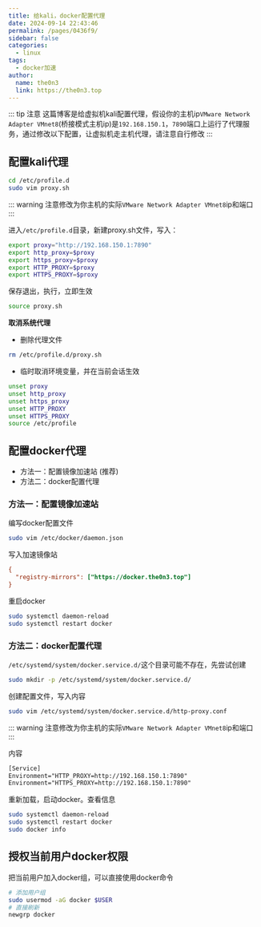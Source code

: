```yaml
---
title: 给kali，docker配置代理
date: 2024-09-14 22:43:46
permalink: /pages/0436f9/
sidebar: false
categories:
  - linux
tags:
  - docker加速
author: 
  name: the0n3
  link: https://the0n3.top
---
```



::: tip 注意
这篇博客是给虚拟机kali配置代理，假设你的主机ip`VMware Network Adapter VMnet8`(桥接模式主机ip)是`192.168.150.1`，`7890`端口上运行了代理服务，通过修改以下配置，让虚拟机走主机代理，请注意自行修改
:::

<!-- more -->


## 配置kali代理

```bash
cd /etc/profile.d
sudo vim proxy.sh
```

::: warning
注意修改为你主机的实际`VMware Network Adapter VMnet8`ip和端口
:::

进入`/etc/profile.d`目录，新建proxy.sh文件，写入：

```sh
export proxy="http://192.168.150.1:7890"
export http_proxy=$proxy
export https_proxy=$proxy
export HTTP_PROXY=$proxy
export HTTPS_PROXY=$proxy
```

保存退出，执行，立即生效

```bash
source proxy.sh
```

**取消系统代理**

- 删除代理文件

```bash
rm /etc/profile.d/proxy.sh
```

- 临时取消环境变量，并在当前会话生效

```bash
unset proxy
unset http_proxy
unset https_proxy
unset HTTP_PROXY
unset HTTPS_PROXY
source /etc/profile
```

##  配置docker代理

- 方法一：配置镜像加速站 (推荐)
- 方法二：docker配置代理

### 方法一：配置镜像加速站

编写docker配置文件

```bash
sudo vim /etc/docker/daemon.json
```

写入加速镜像站

```ini
{
  "registry-mirrors": ["https://docker.the0n3.top"]
}
```

重启docker

```bash
sudo systemctl daemon-reload
sudo systemctl restart docker
```


### 方法二：docker配置代理

`/etc/systemd/system/docker.service.d/`这个目录可能不存在，先尝试创建

```bash
sudo mkdir -p /etc/systemd/system/docker.service.d/
```

创建配置文件，写入内容

```bash
sudo vim /etc/systemd/system/docker.service.d/http-proxy.conf
```

::: warning
注意修改为你主机的实际`VMware Network Adapter VMnet8`ip和端口
:::

内容

```txt
[Service]
Environment="HTTP_PROXY=http://192.168.150.1:7890"
Environment="HTTPS_PROXY=http://192.168.150.1:7890"
```

重新加载，启动docker。查看信息

```bash
sudo systemctl daemon-reload
sudo systemctl restart docker
sudo docker info
```

## 授权当前用户docker权限

把当前用户加入docker组，可以直接使用docker命令

```bash
# 添加用户组
sudo usermod -aG docker $USER
# 直接刷新
newgrp docker
```